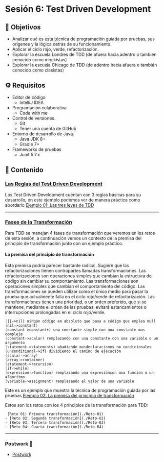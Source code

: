 # Sesión 6: Test Driven Development

## :dart: Objetivos

- Analizar qué es esta técnica de programación guiada por pruebas, sus orígenes y la lógica detrás de su funcionamiento. 
- Aplicar el ciclo rojo, verde, refactorización.
- Explorar la escuela Londres de TDD (de afuera hacia adentro o también conocido como mockistas)
- Explorar la escuela Chicago de TDD (de adentro hacia afuera o también conocido como clasistas)

## ⚙ Requisitos

- Editor de código
  - IntelliJ IDEA
- Programación colaborativa
  - Code with me
- Control de versiones.
  - Git
  - Tener una cuenta de GitHub
- Entorno de desarrollo de Java.
  - Java JDK 8+
  - Gradle 7+
- Frameworks de pruebas
  - Junit 5.7.x

## 📂 Contenido


### <ins>Las Reglas del Test Driven Development</ins>

Los Test Driven Development cuentan con 3 reglas básicas para su desarrollo, en este ejemplo podemos ver de manera práctica como abordarlo [Ejemplo 01:  Las tres leyes de TDD](./Ejemplo-01)

---

### <ins>Fases de la Transformación</ins>

Para TDD se manejan 4 fases de transformación que veremos en los retos de esta sesión, a continuación vemos un contexto de la premisa del principio de transformación junto con un ejemplo práctico.

#### La premisa del principio de transformación

Esta premisa podría parecer bastante radical. Sugiere que las refactorizaciones tienen contrapartes llamadas transformaciones. Las refactorizaciones son operaciones simples que cambian la estructura del código sin cambiar su comportamiento. Las transformaciones son operaciones simples que cambian el comportamiento del código. Las
transformaciones se pueden utilizar como el único medio para pasar la prueba que actualmente falla en el ciclo rojo/verde de refactorización. Las transformaciones tienen una prioridad, o un orden preferido, que si se mantiene, mediante el orden de las pruebas, evitará estancamientos o interrupciones prolongadas en el ciclo rojo/verde.

    ({}–>nil) ningún código en absoluto que pasa a código que emplea null
    (nil->constant)
    (constant->constant+) una constante simple con una constante mas compleja
    (constant->scalar) remplazando con una constante con una variable o un argumento
    (statement->statements) añadiendo masdeclaraciones no condicionales
    (unconditional->if) dividiendo el camino de ejecución
    (scalar->array)
    (array->container)
    (statement->recursion)
    (if->while)
    (expression->function) remplazando una expresióncon una función o un algoritmo
    (variable->assignment) remplazando el valor de una variable 

Este es un ejemplo que muestra la técnica de programación guiada por las pruebas [Ejemplo 02: La premisa del principio de transformación](./Ejemplo-02)

Estos son los retos con los 4 principios de la transformación para TDD:

     [Reto 01: Primera transformación](./Reto-01)
    - [Reto 02: Segunda transformación](./Reto-02)
    - [Reto 03: Tercera transformación](./Reto-03)
    - [Reto 04: Cuarta transformación](./Reto-04)
    
    
 ---

### Postwork :memo:
- [Postwork](./Postwork)




